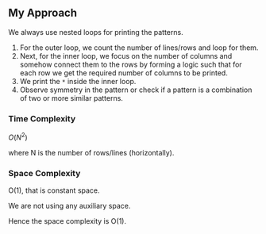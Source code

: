 ## My Approach
We always use nested loops for printing the patterns. 
1. For the outer loop, we count the number of lines/rows and loop for them.
2. Next, for the inner loop, we focus on the number of columns and somehow connect them to the rows by forming a logic such that for each row we get the required number of columns to be printed.
3. We print the `*` inside the inner loop.
4. Observe symmetry in the pattern or check if a pattern is a combination of two or more similar patterns.
### Time Complexity
$O(N^2)$

where N is the number of rows/lines (horizontally).

### Space Complexity
O(1), that is constant space.

We are not using any auxiliary space.

Hence the space complexity is O(1).
